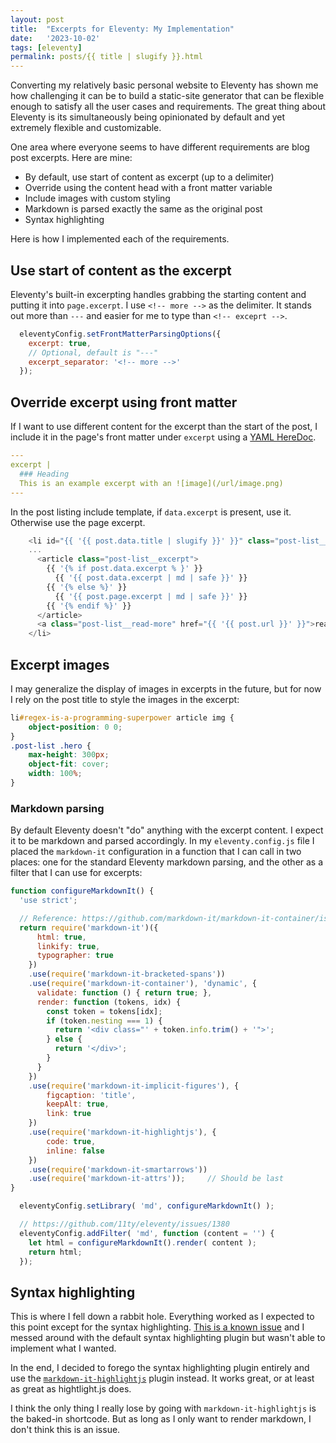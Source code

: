 ```yaml
---
layout: post
title:  "Excerpts for Eleventy: My Implementation"
date:   '2023-10-02'
tags: [eleventy]
permalink: posts/{{ title | slugify }}.html
---
```


Converting my relatively basic personal website to Eleventy has shown me how challenging it can be to build a static-site generator that can be flexible enough to satisfy all the user cases and requirements. The great thing about Eleventy is its simultaneously being opinionated by default and yet extremely flexible and customizable.

One area where everyone seems to have different requirements are blog post excerpts. Here are mine:

* By default, use start of content as excerpt (up to a delimiter)
* Override using the content head with a front matter variable
* Include images with custom styling
* Markdown is parsed exactly the same as the original post
* Syntax highlighting

Here is how I implemented each of the requirements.

<!-- more -->

## Use start of content as the excerpt

Eleventy's built-in excerpting handles grabbing the starting content and putting it into `page.excerpt`. I use `<!-- more -->` as the delimiter. It stands out more than `---` and easier for me to type than `<!-- exceprt -->`.

```js
  eleventyConfig.setFrontMatterParsingOptions({
    excerpt: true,
    // Optional, default is "---"
    excerpt_separator: '<!-- more -->'
  });
```

## Override excerpt using front matter

If I want to use different content for the excerpt than the start of the post, I include it in the page's front matter under `excerpt` using a [YAML HereDoc](https://lzone.de/cheat-sheet/YAML#yaml-heredoc-multiline-strings).

```yaml
---
excerpt |
  ### Heading
  This is an example excerpt with an ![image](/url/image.png)
---
```

In the post listing include template, if `data.excerpt` is present, use it. Otherwise use the page excerpt.

```js
    <li id="{{ '{{ post.data.title | slugify }}' }}" class="post-list__item">
    ...
      <article class="post-list__excerpt">
        {{ '{% if post.data.excerpt % }' }}
          {{ '{{ post.data.excerpt | md | safe }}' }}
        {{ '{% else %}' }}
          {{ '{{ post.page.excerpt | md | safe }}' }}
        {{ '{% endif %}' }}
      </article>
      <a class="post-list__read-more" href="{{ '{{ post.url }}' }}">read article</a>
    </li>
```

## Excerpt images

I may generalize the display of images in excerpts in the future, but for now I rely on the post title to style the images in the excerpt:

```css
li#regex-is-a-programming-superpower article img {
    object-position: 0 0;
}
.post-list .hero {
    max-height: 300px;
    object-fit: cover;
    width: 100%;
}
```

### Markdown parsing

By default Eleventy doesn't "do" anything with the excerpt content. I expect it to be markdown and parsed accordingly. In my `eleventy.config.js` file I placed the `markdown-it` configuration in a function that I can call in two places: one for the standard Eleventy markdown parsing, and the other as a filter that I can use for excerpts:

```js
function configureMarkdownIt() {
  'use strict';

  // Reference: https://github.com/markdown-it/markdown-it-container/issues/23
  return require('markdown-it')({
      html: true,
      linkify: true,
      typographer: true
    })
    .use(require('markdown-it-bracketed-spans'))
    .use(require('markdown-it-container'), 'dynamic', {
      validate: function () { return true; },
      render: function (tokens, idx) {
        const token = tokens[idx];
        if (token.nesting === 1) {
          return '<div class="' + token.info.trim() + '">';
        } else {
          return '</div>';
        }
      }
    })
    .use(require('markdown-it-implicit-figures'), {
        figcaption: 'title',
        keepAlt: true,
        link: true
    })
    .use(require('markdown-it-highlightjs'), {
        code: true,
        inline: false
    })
    .use(require('markdown-it-smartarrows'))
    .use(require('markdown-it-attrs'));		// Should be last
}

  eleventyConfig.setLibrary( 'md', configureMarkdownIt() );

  // https://github.com/11ty/eleventy/issues/1380
  eleventyConfig.addFilter( 'md', function (content = '') {
    let html = configureMarkdownIt().render( content );
    return html;
  });
```

## Syntax highlighting

This is where I fell down a rabbit hole. Everything worked as I expected to this point except for the syntax highlighting. [This is a known issue](https://github.com/11ty/eleventy-plugin-syntaxhighlight/issues/15) and I messed around with the default syntax highlighting plugin but wasn't able to implement what I wanted.

In the end, I decided to forego the syntax highlighting plugin entirely and use the [`markdown-it-highlightjs`](https://www.npmjs.com/package/markdown-it-highlightjs) plugin instead. It works great, or at least as great as hightlight.js does.

I think the only thing I really lose by going with `markdown-it-highlightjs` is the baked-in shortcode. But as long as I only want to render markdown, I don't think this is an issue.

